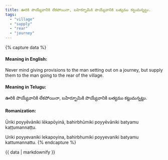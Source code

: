 ```yaml
---
title: ఊరికి పొయ్యేవానికి లేకపోయినా, బహిర్భూమికి పొయ్యేవానికి బత్యము కట్టుమన్నట్టు.
tags:
  - "village"
  - "supply"
  - "rear"
  - "journey"
---
```


{% capture data %}
#### Meaning in English:
Never mind giving provisions to the man setting out on a journey, but supply them to the man going to the rear of the village.

#### Meaning in Telugu:
ఊరికి పొయ్యేవానికి లేకపోయినా, బహిర్భూమికి పొయ్యేవానికి బత్యము కట్టుమన్నట్టు.

#### Romanization:
Ūriki poyyēvāniki lēkapōyinā, bahirbhūmiki poyyēvāniki batyamu kaṭṭumannaṭṭu.

Uriki poyyevaniki lekapoyina, bahirbhumiki poyyevaniki batyamu kattumannattu.
{% endcapture %}

{{ data | markdownify }}

